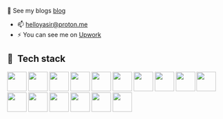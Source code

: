 👋 See my blogs [blog](http://myasir.hashnode.dev)  
- 📫 helloyasir@proton.me  
- ⚡ You can see me on [Upwork](https://www.upwork.com/freelancers/~0134f4c054f96f8850)

<!---
I craft scalable and high performance applications which on their performance work under heay load;
--->

<h2> 🚀 &nbsp;Tech stack</h2>
<p align="left">

<img src="https://cdn.jsdelivr.net/gh/devicons/devicon@latest/icons/rust/rust-original.svg" height="45" width="45"/>

<img src="https://cdn.jsdelivr.net/gh/devicons/devicon@latest/icons/go/go-original-wordmark.svg" height="45" width="45"/>
                
<img src="https://cdn.jsdelivr.net/gh/devicons/devicon@latest/icons/c/c-original.svg" height="45" width="45"/>
<img src="https://cdn.jsdelivr.net/gh/devicons/devicon@latest/icons/cplusplus/cplusplus-original.svg" height="45" width="45"/>


<img src="https://cdn.jsdelivr.net/gh/devicons/devicon@latest/icons/grpc/grpc-plain.svg" height="45" width="45"/>
          
<img src="https://cdn.jsdelivr.net/gh/devicons/devicon@latest/icons/graphql/graphql-plain.svg" height="45" width="45"/>          
<img src="https://cdn.jsdelivr.net/gh/devicons/devicon@latest/icons/docker/docker-original.svg" height="45" width="45" />

<img src="https://cdn.jsdelivr.net/gh/devicons/devicon@latest/icons/kubernetes/kubernetes-original.svg" height="45" width="45"/>



<img src="https://cdn.jsdelivr.net/gh/devicons/devicon@latest/icons/rabbitmq/rabbitmq-original-wordmark.svg" height="45" width="45"/>

<img src="https://cdn.jsdelivr.net/gh/devicons/devicon@latest/icons/linux/linux-original.svg" height="45" width="45"/>

<img src="https://cdn.jsdelivr.net/gh/devicons/devicon@latest/icons/amazonwebservices/amazonwebservices-original-wordmark.svg" height="45" width="45"/>

<img src="https://cdn.jsdelivr.net/gh/devicons/devicon@latest/icons/cassandra/cassandra-original.svg" height="45" width="45"/>
<img src="https://cdn.jsdelivr.net/gh/devicons/devicon@latest/icons/redis/redis-original.svg" height="45" width="45"/>  

<img src="https://cdn.jsdelivr.net/gh/devicons/devicon@latest/icons/mongodb/mongodb-original-wordmark.svg" height="45" width="45"/>

<img src="https://cdn.jsdelivr.net/gh/devicons/devicon@latest/icons/postgresql/postgresql-original.svg" height="45" width="45"/>
   
<img src="https://cdn.jsdelivr.net/gh/devicons/devicon@latest/icons/react/react-original.svg" height="45" width="45"/>
                 
          

                              
                    
                

</p>
